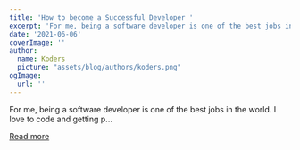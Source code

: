 ```yaml
---
title: 'How to become a Successful Developer '
excerpt: 'For me, being a software developer is one of the best jobs in the world. I love to code and getting p...'
date: '2021-06-06'
coverImage: ''
author:
  name: Koders
  picture: "assets/blog/authors/koders.png"
ogImage:
  url: ''
---
```


For me, being a software developer is one of the best jobs in the world. I love to code and getting p...

[Read more](https://dev.to/krowser/how-to-become-a-successful-developer-4h2g)
